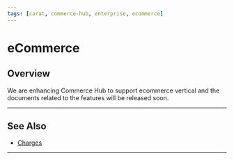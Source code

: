 ```yaml
---
tags: [carat, commerce-hub, enterprise, ecommerce]
---
```



# eCommerce

## Overview

We are enhancing Commerce Hub to support ecommerce vertical and the documents related to the features will be released soon.

---

## See Also
- [Charges](?path=docs/Resources/API-Documents/Payments/Charges.md)

---
